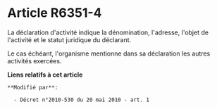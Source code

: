 # Article R6351-4

La déclaration d'activité indique la dénomination, l'adresse, l'objet de l'activité et le statut juridique du déclarant.

Le cas échéant, l'organisme mentionne dans sa déclaration les autres activités exercées.

**Liens relatifs à cet article**

	**Modifié par**:

	  - Décret n°2010-530 du 20 mai 2010 - art. 1
